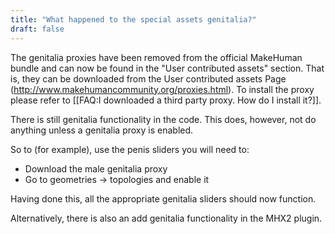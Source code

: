 ```yaml
---
title: "What happened to the special assets genitalia?"
draft: false
---
```


The genitalia proxies have been removed from the official MakeHuman bundle and can now be found in the "User contributed assets" section. That is, they can be downloaded from the User contributed assets Page (http://www.makehumancommunity.org/proxies.html). To install the proxy please refer to [[FAQ:I downloaded a third party proxy. How do I install it?]]. 

There is still genitalia functionality in the code. This does, however, not do anything unless a genitalia proxy is enabled. 

So to (for example), use the penis sliders you will need to:

* Download the male genitalia proxy
* Go to geometries -> topologies and enable it

Having done this, all the appropriate genitalia sliders should now function.

Alternatively, there is also an add genitalia functionality in the MHX2 plugin.